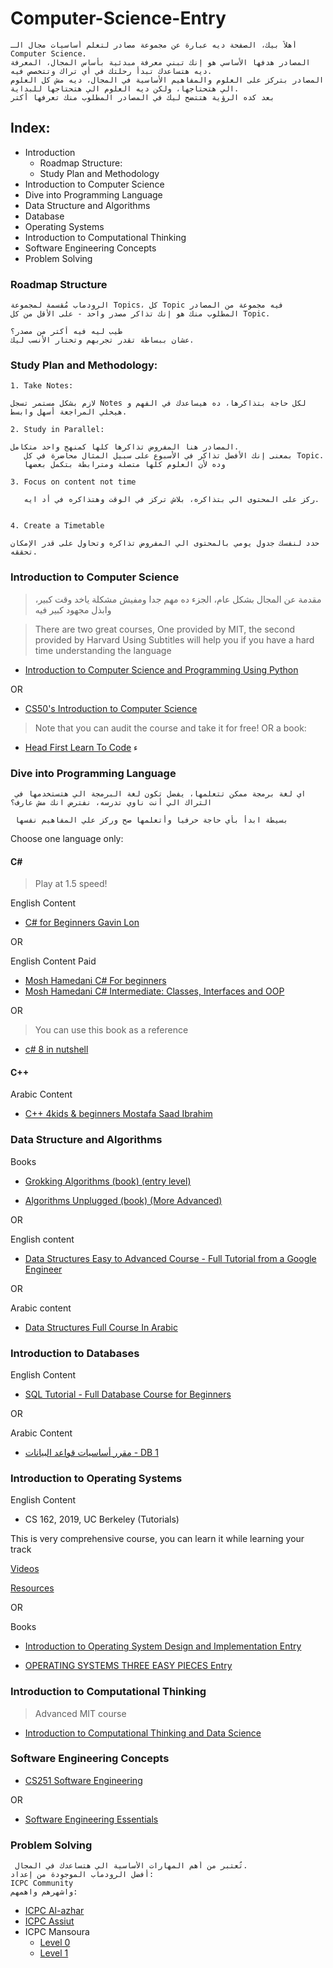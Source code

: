 # Computer-Science-Entry 

    أهلاً بيك، الصفحة ديه عبارة عن مجموعة مصادر لتعلم أساسيات مجال الـ Computer Science. 
    المصادر هدفها الأساسي هو إنك تبني معرفة مبدئية بأساس المجال، المعرفة ديه هتساعدك تبدأ رحلتك في أي تراك وتتخصص فيه.
    المصادر بتركز على العلوم والمفاهيم الأساسية في المجال، ديه مش كل العلوم الي هتحتاجها، ولكن ديه العلوم الي هتحتاجها للبداية.
    بعد كده الرؤية هتتضح ليك في المصادر المطلوب منك تعرفها أكتر

## Index:
- Introduction
  - Roadmap Structure:
  - Study Plan and Methodology
- Introduction to Computer Science
- Dive into Programming Language
- Data Structure and Algorithms
- Database
- Operating Systems 
- Introduction to Computational Thinking  
- Software Engineering Concepts
- Problem Solving

### Roadmap Structure
    الرودماب مُقسمة لمجموعة Topics، كل Topic فيه مجموعة من المصادر
    المطلوب منك هو إنك تذاكر مصدر واحد - على الأقل من كل Topic.
    
    طيب ليه فيه أكتر من مصدر؟
    عشان ببساطة تقدر تجربهم وتختار الأنسب ليك.
### Study Plan and Methodology:
    1. Take Notes:
      
    لازم بشكل مستمر تسجل Notes لكل حاجة بتذاكرها، ده هيساعدك في الفهم و هيخلي المراجعة أسهل وابسط.
    
    2. Study in Parallel:
     
    المصادر هنا المفروض تذاكرها كلها كمنهج واحد متكامل.
       بمعنى إنك الأفضل تذاكر في الأسبوع على سبيل المثال محاضرة في كل Topic.
       وده لأن العلوم كلها متصلة ومترابطة بتكمل بعضها
    
    3. Focus on content not time
    
       ركز على المحتوى الي بتذاكره، بلاش تركز في الوقت وهتذاكره في أد ايه.
    
    
    4. Create a Timetable
      
    حدد لنفسك جدول يومي بالمحتوى الي المفروض تذاكره وتحاول على قدر الإمكان تحققه.

### Introduction to Computer Science

>    مقدمة عن المجال بشكل عام، الجزء ده مهم جدا ومفيش مشكلة ياخد وقت كبير، وابذل مجهود كبير فيه

> There are two great courses, One provided by MIT, the second provided by Harvard
> Using Subtitles will help you if you have a hard time understanding the language
- [Introduction to Computer Science and Programming Using Python](https://www.edx.org/course/introduction-to-computer-science-and-programming-7)

OR

- [CS50's Introduction to Computer Science](https://www.edx.org/course/introduction-computer-science-harvardx-cs50x)
> Note that you can audit the course and take it for free!
OR a book:

- [Head First Learn To Code](https://github.com/nguyenhoang4875/MyBooksForCode/blob/master/Common_Books/Head_first_series/Head%20First%20Learn%20to%20Code.pdf)
ء

### Dive into Programming Language
 
     اي لغة برمجة ممكن تتعلمها، يفضل تكون لغة البرمجة الي هتستخدمها في التراك الي أنت ناوي تدرسه، نفترض انك مش عارف؟
     
     بسيطة ابدأ بأي حاجة حرفيا وأتعلمها صح وركز علي المفاهيم نفسها


Choose one language only:

#### C#

> Play at 1.5 speed!

English Content
-  [C# for Beginners Gavin Lon](https://www.youtube.com/playlist?list=PL4LFuHwItvKbneXxSutjeyz6i1w32K6di)

OR

English Content Paid
-  [Mosh Hamedani C# For beginners](https://codewithmosh.com/p/csharp-basics-for-beginners)
-  [Mosh Hamedani C# Intermediate: Classes, Interfaces and OOP](https://www.udemy.com/course/csharp-intermediate-classes-interfaces-and-oop/)

OR 

> You can use this book as a reference

- [c# 8 in nutshell](http://scienceadvantage.net/wp-content/uploads/2020/09/C-8.0-In-A-Nutshell-The-Definitive-Reference-02.06.2020.-.pdf)

#### C++ 
Arabic Content
-  [C++ 4kids & beginners Mostafa Saad Ibrahim](https://www.youtube.com/playlist?list=PLPt2dINI2MIbwnEoeHZnUHeUHjTd8x4F3)


### Data Structure and Algorithms

Books
-  [Grokking Algorithms (book) (entry level)](https://bit.ly/3xl71jO)

-  [Algorithms Unplugged (book) (More Advanced)](https://link.springer.com/book/10.1007/978-3-642-15328-0)

OR 

English content
- [Data Structures Easy to Advanced Course - Full Tutorial from a Google Engineer](https://www.youtube.com/watch?v=RBSGKlAvoiM)

OR

Arabic content
- [Data Structures Full Course In Arabic](https://www.youtube.com/playlist?list=PLCInYL3l2AajqOUW_2SwjWeMwf4vL4RSp)


### Introduction to Databases

English Content
-  [SQL Tutorial - Full Database Course for Beginners](https://www.youtube.com/watch?v=HXV3zeQKqGY)

OR

Arabic Content
-  [مقرر أساسيات قواعد البيانات - DB 1](https://www.youtube.com/playlist?list=PL37D52B7714788190)

### Introduction to Operating Systems

English Content
-  CS 162, 2019, UC Berkeley (Tutorials) 

This is very comprehensive course, you can learn it while learning 
your track

[Videos](https://www.bilibili.com/video/BV1e7411B7Ja?p=3)

[Resources](https://inst.eecs.berkeley.edu/~cs162/sp21/)

OR

Books
-  [Introduction to Operating System Design and Implementation Entry](https://www.springer.com/gp/book/9781846288425)

-  [OPERATING SYSTEMS THREE EASY PIECES Entry](https://pages.cs.wisc.edu/~remzi/OSTEP/)


### Introduction to Computational Thinking

> Advanced MIT course

- [Introduction to Computational Thinking and Data Science](https://www.edx.org/course/introduction-to-computational-thinking-and-data-4)

### Software Engineering Concepts
- [CS251 Software Engineering](https://www.youtube.com/playlist?list=PLsnvpvHuTUbC-yJkvcf-Stp_kLwfesnn-)

OR

- [Software Engineering Essentials](https://www.edx.org/course/software-engineering-essentials)
### Problem Solving
     تُعتبر من أهم المهارات الأساسية الي هتساعدك في المجال.
    أفضل الرودماب الموجودة من إعداد:
    ICPC Community
    واشهرهم واهمهم:
- [ICPC Al-azhar](https://sites.google.com/view/azharicpc/training-plans/level-1-training21)
- [ICPC Assiut](https://docs.google.com/spreadsheets/d/1EbbsotAwb0zuuwxyzs8l2qh8twqw-sNcNbAjCK1kXaE/edit?usp=drivesdk)
- ICPC Mansoura
  -  [Level 0](https://docs.google.com/spreadsheets/d/1nwNw03gRP87ni7-ZH3JJsMGa9bt3URNLGe_osv8zdtM/edit?usp=drivesdk)
  - [Level 1](https://docs.google.com/spreadsheets/d/1lspiEG_XNOeVcMcAl1cpJ3aBldEKkmedVQ-eEdI28sE/edit?usp=drivesdk)
